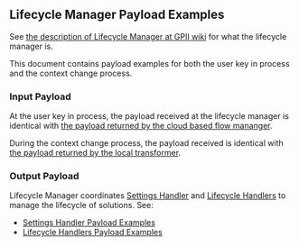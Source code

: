 ## Lifecycle Manager Payload Examples

See [the description of Lifecycle Manager at GPII wiki](https://wiki.gpii.net/w/Architecture_Overview#Lifecycle_Manager) for what the lifecycle manager is.

This document contains payload examples for both the user key in process and the context change process.

### Input Payload

At the user key in process, the payload received at the lifecycle manager is identical with [the payload returned by the cloud based flow mananger](CloudBasedFlowManagerUntrustedSettings.md#user-content-return-payload).

During the context change process, the payload received is identical with [the payload returned by the local transformer](LocalTransformer.md#user-content-return-payload).

### Output Payload
Lifecycle Manager coordinates [Settings Handler](https://wiki.gpii.net/w/Settings_Handler) and [Lifecycle Handlers](https://wiki.gpii.net/w/Lifecycle_Handler) to manage the lifecycle of solutions. See:

* [Settings Handler Payload Examples](SettingsHandler.md)
* [Lifecycle Handlers Payload Examples](LifecycleHandlers.md)
